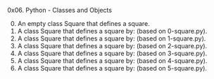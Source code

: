 0x06. Python - Classes and Objects

0. An empty class Square that defines a square.
1. A class Square that defines a square by: (based on 0-square.py).
2. A class Square that defines a square by: (based on 1-square.py).
3. A class Square that defines a square by: (based on 2-square.py).
4. A class Square that defines a square by: (based on 3-square.py).
5. A class Square that defines a square by: (based on 4-square.py).
6. A class Square that defines a square by: (based on 5-square.py).
